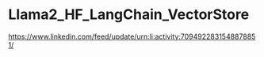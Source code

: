 # Llama2_HF_LangChain_VectorStore

https://www.linkedin.com/feed/update/urn:li:activity:7094922831548878851/
